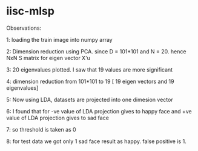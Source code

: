 # iisc-mlsp

Observations:

1: loading the train image into numpy array

2: Dimension reduction using PCA. since D = 101*101 and N = 20. hence NxN S matrix for eigen vector X'u

3: 20 eigenvalues plotted. I saw that 19 values are more significant

4: dimension reduction from 101*101 to 19 [ 19 eigen vectors and 19 eigenvalues]

5: Now using LDA, datasets are projected into one dimesion vector

6: I found that for -ve value of LDA projection gives to happy face and +ve value of LDA projection gives to sad face

7: so threshold is taken as 0

8: for test data we got only 1 sad face result as happy. false positive is 1.


